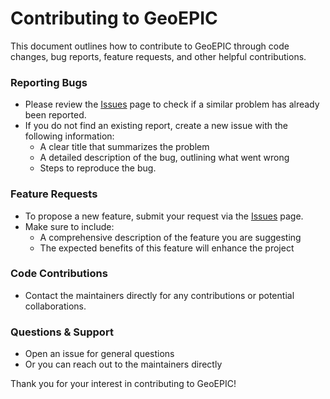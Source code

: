 # Contributing to GeoEPIC
This document outlines how to contribute to GeoEPIC through code changes, bug reports, feature requests, and other helpful contributions.

### Reporting Bugs
- Please review the [Issues](https://github.com/smarsGroup/geo_epic_win/issues) page to check if a similar problem has already been reported.
- If you do not find an existing report, create a new issue with the following information:
    - A clear title that summarizes the problem
    - A detailed description of the bug, outlining what went wrong
    - Steps to reproduce the bug.

### Feature Requests
- To propose a new feature, submit your request via the [Issues](https://github.com/smarsGroup/geo_epic_win/issues) page.
- Make sure to include:
    - A comprehensive description of the feature you are suggesting
    - The expected benefits of this feature will enhance the project

### Code Contributions
- Contact the maintainers directly for any contributions or potential collaborations.

### Questions & Support
- Open an issue for general questions
- Or you can reach out to the maintainers directly

Thank you for your interest in contributing to GeoEPIC!
